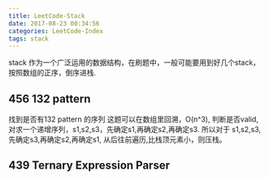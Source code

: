 ```yaml
---
title: LeetCode-Stack
date: 2017-08-23 00:34:56
categories: LeetCode-Index
tags: stack
---
```

stack 作为一个广泛运用的数据结构，在刷题中，一般可能要用到好几个stack，按照数组的正序，倒序进栈.

## 456 132 pattern
找到是否有132 pattern 的序列
这题可以在数组里回溯，O(n^3), 判断是否valid,对求一个递增序列，s1,s2,s3，先确定s1,再确定s2,再确定s3.
所以对于 s1,s2,s3, 先确定s3,再确定s2,再确定s1, 从后往前遍历,比栈顶元素小，则压栈。

## 439 Ternary Expression Parser
